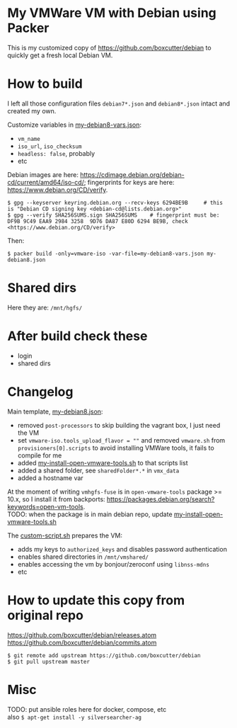 
# My VMWare VM with Debian using Packer

This is my customized copy of <https://github.com/boxcutter/debian> to quickly get a fresh local Debian VM.

# How to build

I left all those configuration files `debian7*.json` and `debian8*.json` intact and created my own.

Customize variables in [my-debian8-vars.json](my-debian8-vars.json):

- `vm_name`
- `iso_url`, `iso_checksum`
- `headless: false`, probably
- etc

Debian images are here: <https://cdimage.debian.org/debian-cd/current/amd64/iso-cd/>; fingerprints for keys are here: <https://www.debian.org/CD/verify>.

``` Shell
$ gpg --keyserver keyring.debian.org --recv-keys 6294BE9B     # this is "Debian CD signing key <debian-cd@lists.debian.org>"
$ gpg --verify SHA256SUMS.sign SHA256SUMS    # fingerprint must be: DF9B 9C49 EAA9 2984 3258  9D76 DA87 E80D 6294 BE9B, check <https://www.debian.org/CD/verify>
```

Then:

``` Shell
$ packer build -only=vmware-iso -var-file=my-debian8-vars.json my-debian8.json
```

# Shared dirs

Here they are: `/mnt/hgfs/`

# After build check these

- login
- shared dirs

# Changelog

Main template, [my-debian8.json](my-debian8.json):

- removed `post-processors` to skip building the vagrant box, I just need the VM
- set `vmware-iso.tools_upload_flavor = ""` and removed `vmware.sh` from `provisioners[0].scripts` to avoid installing VMWare tools, it fails to compile for me
- added [my-install-open-vmware-tools.sh](my-install-open-vmware-tools.sh) to that scripts list
- added a shared folder, see `sharedFolder*.*` in `vmx_data`
- added a hostname var

At the moment of writing `vmhgfs-fuse` is in `open-vmware-tools` package >= 10.x, so I install it from backports: <https://packages.debian.org/search?keywords=open-vm-tools>.  
TODO: when the package is in main debian repo, update [my-install-open-vmware-tools.sh](my-install-open-vmware-tools.sh)


The [custom-script.sh](custom-script.sh) prepares the VM:

- adds my keys to `authorized_keys` and disables password authentication
- enables shared directories in `/mnt/vmshared/`
- enables accessing the vm by bonjour/zeroconf using `libnss-mdns`
- etc

# How to update this copy from original repo

<https://github.com/boxcutter/debian/releases.atom>  
<https://github.com/boxcutter/debian/commits.atom>

``` Shell
$ git remote add upstream https://github.com/boxcutter/debian
$ git pull upstream master
```


# Misc

TODO: put ansible roles here for docker, compose, etc  
also `$ apt-get install -y silversearcher-ag`

